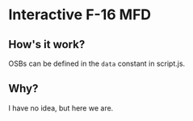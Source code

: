 # Interactive F-16 MFD
## How's it work?
OSBs can be defined in the `data` constant in script.js.

## Why?
I have no idea, but here we are.
